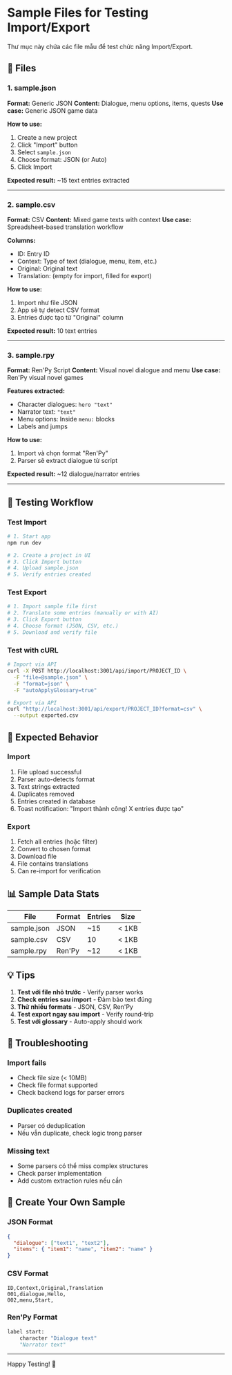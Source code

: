 # Sample Files for Testing Import/Export

Thư mục này chứa các file mẫu để test chức năng Import/Export.

## 📁 Files

### 1. sample.json
**Format:** Generic JSON
**Content:** Dialogue, menu options, items, quests
**Use case:** Generic JSON game data

**How to use:**
1. Create a new project
2. Click "Import" button
3. Select `sample.json`
4. Choose format: JSON (or Auto)
5. Click Import

**Expected result:** ~15 text entries extracted

---

### 2. sample.csv
**Format:** CSV
**Content:** Mixed game texts with context
**Use case:** Spreadsheet-based translation workflow

**Columns:**
- ID: Entry ID
- Context: Type of text (dialogue, menu, item, etc.)
- Original: Original text
- Translation: (empty for import, filled for export)

**How to use:**
1. Import như file JSON
2. App sẽ tự detect CSV format
3. Entries được tạo từ "Original" column

**Expected result:** 10 text entries

---

### 3. sample.rpy
**Format:** Ren'Py Script
**Content:** Visual novel dialogue and menu
**Use case:** Ren'Py visual novel games

**Features extracted:**
- Character dialogues: `hero "text"`
- Narrator text: `"text"`
- Menu options: Inside `menu:` blocks
- Labels and jumps

**How to use:**
1. Import và chọn format "Ren'Py"
2. Parser sẽ extract dialogue từ script

**Expected result:** ~12 dialogue/narrator entries

---

## 🧪 Testing Workflow

### Test Import

```bash
# 1. Start app
npm run dev

# 2. Create a project in UI
# 3. Click Import button
# 4. Upload sample.json
# 5. Verify entries created
```

### Test Export

```bash
# 1. Import sample file first
# 2. Translate some entries (manually or with AI)
# 3. Click Export button
# 4. Choose format (JSON, CSV, etc.)
# 5. Download and verify file
```

### Test with cURL

```bash
# Import via API
curl -X POST http://localhost:3001/api/import/PROJECT_ID \
  -F "file=@sample.json" \
  -F "format=json" \
  -F "autoApplyGlossary=true"

# Export via API
curl "http://localhost:3001/api/export/PROJECT_ID?format=csv" \
  --output exported.csv
```

## 🎯 Expected Behavior

### Import
1. File upload successful
2. Parser auto-detects format
3. Text strings extracted
4. Duplicates removed
5. Entries created in database
6. Toast notification: "Import thành công! X entries được tạo"

### Export
1. Fetch all entries (hoặc filter)
2. Convert to chosen format
3. Download file
4. File contains translations
5. Can re-import for verification

## 📊 Sample Data Stats

| File | Format | Entries | Size |
|------|--------|---------|------|
| sample.json | JSON | ~15 | < 1KB |
| sample.csv | CSV | 10 | < 1KB |
| sample.rpy | Ren'Py | ~12 | < 1KB |

## 💡 Tips

1. **Test với file nhỏ trước** - Verify parser works
2. **Check entries sau import** - Đảm bảo text đúng
3. **Thử nhiều formats** - JSON, CSV, Ren'Py
4. **Test export ngay sau import** - Verify round-trip
5. **Test với glossary** - Auto-apply should work

## 🐛 Troubleshooting

### Import fails
- Check file size (< 10MB)
- Check file format supported
- Check backend logs for parser errors

### Duplicates created
- Parser có deduplication
- Nếu vẫn duplicate, check logic trong parser

### Missing text
- Some parsers có thể miss complex structures
- Check parser implementation
- Add custom extraction rules nếu cần

## 🔄 Create Your Own Sample

### JSON Format
```json
{
  "dialogue": ["text1", "text2"],
  "items": { "item1": "name", "item2": "name" }
}
```

### CSV Format
```csv
ID,Context,Original,Translation
001,dialogue,Hello,
002,menu,Start,
```

### Ren'Py Format
```python
label start:
    character "Dialogue text"
    "Narrator text"
```

---

Happy Testing! 🚀